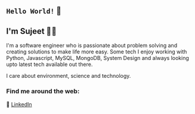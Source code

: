 <!--
**sujeetkv/sujeetkv** is a ✨ _special_ ✨ repository because its `README.md` (this file) appears on your GitHub profile.

Here are some ideas to get you started:

- 🔭 I’m currently working on ...
- 🌱 I’m currently learning ...
- 👯 I’m looking to collaborate on ...
- 🤔 I’m looking for help with ...
- 💬 Ask me about ...
- 📫 How to reach me: ...
- 😄 Pronouns: ...
- ⚡ Fun fact: ...
-->
## `Hello World!` :wave:
## I'm Sujeet :technologist:

I'm a software engineer who is passionate about problem solving and creating solutions to make life more easy. Some tech I enjoy working with Python, Javascript, MySQL, MongoDB, System Design and always looking upto latest tech available out there.

I care about environment, science and technology.


### Find me around the web:

:briefcase: [LinkedIn](https://www.linkedin.com/in/sujeet-kumar-90)
